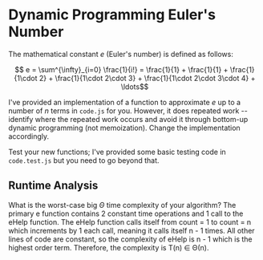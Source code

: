 # Dynamic Programming Euler's Number

The mathematical constant $e$ (Euler's number) is defined as follows:

$$ e = \sum^{\infty}_{i=0} \frac{1}{i!} = \frac{1}{1} + \frac{1}{1} +
\frac{1}{1\cdot 2} + \frac{1}{1\cdot 2\cdot 3} + \frac{1}{1\cdot 2\cdot 3\cdot
4} + \ldots$$

I've provided an implementation of a function to approximate $e$ up to a number
of $n$ terms in `code.js` for you. However, it does repeated work -- identify
where the repeated work occurs and avoid it through bottom-up dynamic
programming (not memoization). Change the implementation accordingly.

Test your new functions; I've provided some basic testing code in `code.test.js`
but you need to go beyond that.

## Runtime Analysis

What is the worst-case big $\Theta$ time complexity of your algorithm?
The primary e function contains 2 constant time operations and 1 call to the eHelp function. The eHelp function calls itself from count = 1 to count = n which increments by 1 each call, meaning it calls itself n - 1 times. All other lines of code are constant, so the complexity of eHelp is n - 1 which is the highest order term. Therefore, the complexity is T(n) ∈ Θ(n). 

